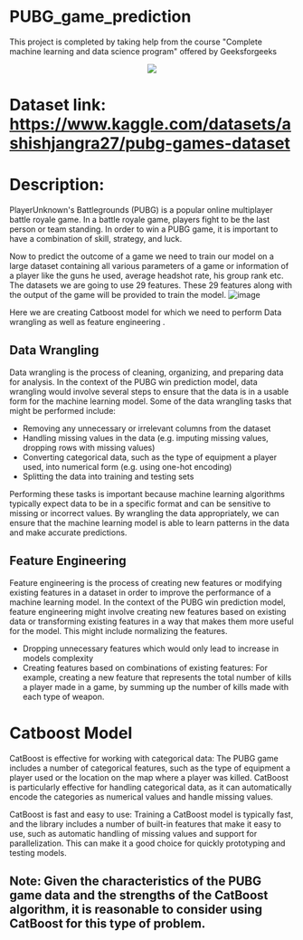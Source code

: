 # PUBG_game_prediction
This project is completed by taking help from the course "Complete machine learning and data science program" offered by Geeksforgeeks
<p align="center">
  <img src="https://encrypted-tbn0.gstatic.com/images?q=tbn:ANd9GcQBjgKzJDV52QtQKCsButgKH-5l153n6zKJYJ8CmW6vxUvn5HQtQOpfzMYPLCt4j97cEDQ&usqp=CAU">
</p>

# Dataset link: https://www.kaggle.com/datasets/ashishjangra27/pubg-games-dataset

# Description:
PlayerUnknown's Battlegrounds (PUBG) is a popular online multiplayer battle royale game. In a battle royale game, players fight to be the last person or team standing. In order to win a PUBG game, it is important to have a combination of skill, strategy, and luck.

Now to predict the outcome of a game we need to train our model on a large dataset containing all various parameters of a game or information of a player like the guns he used, average headshot rate, his group rank etc. The datasets we are going to use 29 features. These 29 features along with the output of the game will be provided to train the model. 
![image](https://github.com/user-attachments/assets/9e078af3-0275-4c03-815c-3c08fa26eef1)

Here we are creating Catboost model for which we need to perform  Data wrangling as well as feature engineering .

## Data Wrangling
Data wrangling is the process of cleaning, organizing, and preparing data for analysis. In the context of the PUBG win prediction model, data wrangling would involve several steps to ensure that the data is in a usable form for the machine learning model.
Some of the data wrangling tasks that might be performed include:
- Removing any unnecessary or irrelevant columns from the dataset
- Handling missing values in the data (e.g. imputing missing values, dropping rows with missing values)
- Converting categorical data, such as the type of equipment a player used, into numerical form (e.g. using one-hot encoding)
- Splitting the data into training and testing sets

Performing these tasks is important because machine learning algorithms typically expect data to be in a specific format and can be sensitive to missing or incorrect values. By wrangling the data appropriately, we can ensure that the machine learning model is able to learn patterns in the data and make accurate predictions.

## Feature Engineering
Feature engineering is the process of creating new features or modifying existing features in a dataset in order to improve the performance of a machine learning model. In the context of the PUBG win prediction model, feature engineering might involve creating new features based on existing data or transforming existing features in a way that makes them more useful for the model.
This might include normalizing the features.

- Dropping unnecessary features which would only lead to increase in models complexity
- Creating features based on combinations of existing features: For example, creating a new feature that represents the total number of kills a player made in a game, by summing up the number of kills made with each type of weapon.

# Catboost Model

CatBoost is effective for working with categorical data: The PUBG game includes a number of categorical features, such as the type of equipment a player used or the location on the map where a player was killed. CatBoost is particularly effective for handling categorical data, as it can automatically encode the categories as numerical values and handle missing values.

CatBoost is fast and easy to use: Training a CatBoost model is typically fast, and the library includes a number of built-in features that make it easy to use, such as automatic handling of missing values and support for parallelization. This can make it a good choice for quickly prototyping and testing models.


## Note: Given the characteristics of the PUBG game data and the strengths of the CatBoost algorithm, it is reasonable to consider using CatBoost for this type of problem.






